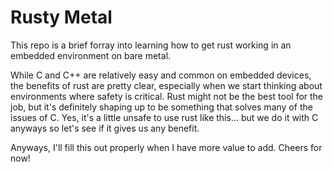 # Rusty Metal

This repo is a brief forray into learning how to get rust working in an embedded environment on bare metal. 

While C and C++ are relatively easy and common on embedded devices, the benefits of rust are pretty clear, especially when we start thinking about environments where safety is critical. 
Rust might not be the best tool for the job, but it's definitely shaping up to be something that solves many of the issues of C.
Yes, it's a little unsafe to use rust like this... but we do it with C anyways so let's see if it gives us any benefit. 

Anyways, I'll fill this out properly when I have more value to add. 
Cheers for now!
